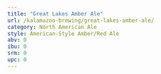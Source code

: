```yaml
---
title: "Great Lakes Amber Ale"
url: /kalamazoo-brewing/great-lakes-amber-ale/
category: North American Ale
style: American-Style Amber/Red Ale
abv: 0
ibu: 0
srm: 0
upc: 0
---
```


